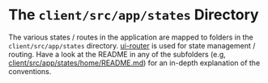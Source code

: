 The `client/src/app/states` Directory
===============

The various states / routes in the application are mapped to folders in the `client/src/app/states` directory. [ui-router](https://github.com/angular-ui/ui-router)
is used for state management / routing. Have a look at the README in any of the subfolders (e.g, [client/src/app/states/home/README.md](https://github.com/ifyio/angularjs-lazy-loading-with-requirejs-optimisation/tree/master/client/src/app/states/home/README.md)) for an in-depth explanation of the
conventions.
